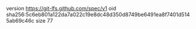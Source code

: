 version https://git-lfs.github.com/spec/v1
oid sha256:5c6eb801a122da7a022c19e8dc48d350d8749be6491ea8f7401d5145ab69c46c
size 77

